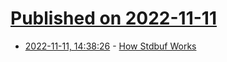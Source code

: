 # [Published on 2022-11-11](index.md)

* [2022-11-11, 14:38:26](https://news.ycombinator.com/item?id=33561319) - [How Stdbuf Works](https://hmarr.com/blog/how-stdbuf-works/)
